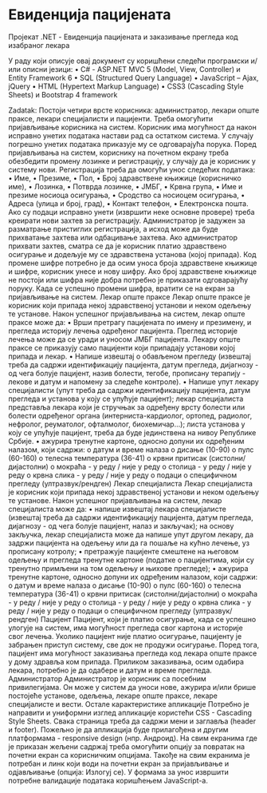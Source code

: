 # Евиденција пацијената
Пројекат .NET - Евиденција пацијената и заказивање прегледа код изабраног лекара

У раду који описује овај документ су коришћени следећи програмски и/или описни језици:
•	C# - ASP.NET MVC 5 (Model, View, Controller) и Entity Framework 6
•	SQL (Structured Query Language)
•	JavaScript – Ajax, jQuery
•	HTML (Hypertext Markup Language)
•	CSS3 (Cascading Style Sheets) и Bootstrap 4 framework


Zadatak: Постоји четири врсте корисника: администратор, лекари опште праксе, лекари специјалисти и пацијенти. Треба омогућити пријављивање корисника на систем. Корисник има могућност да након исправно унетих података настави рад са остатком система. У случају погрешно унетих података приказује му се одговарајућа порука. Поред пријављивања на систем, кориснику на почетном екрану треба обезбедити промену лозинке и регистрацију, у случају да је корисник у систему нови. Регистрација треба да омогући унос следећих података:
•	Име,
•	Презиме,
•	Пол,
•	Број здравствене књижице (корисничко име),
•	Лозинка,
•	Потврда лозинке,
•	ЈМБГ,
•	Крвна група,
•	Име и презиме носиоца осигурања,
•	Сродство са носиоцем осигурања,
•	Адреса (улица и број, град),
•	Контакт телефон,
•	Електронска пошта.
Ако су подаци исправно унети (извршити неке основне провере) треба креирати нови захтев за регистрацију. Администратор је задужен за разматрање пристиглих регистрација, а исход може да буде прихватање захтева или одбацивање захтева. Ако администратор прихвати захтев, сматра  се да је корисник платио здравствено осигурање и додељује му се здравствена установа (којој припада). Код промене шифре потребно је да осим уноса броја здравствене књижице и шифре, корисник унесе и нову шифру. Ако број здравствене књижице не постоји или шифра није добра потребно је приказати одговарајућу поруку. Када се успешно промени шифра, вратити се на  екран за пријављивање на систем.
Лекар опште праксе
Лекар опште праксе је корисник који припада некој здравственој установи и неком одељењу те установе. Након успешног пријављивања на систем, лекар опште праксе може да:
•	Врши претрагу пацијената по имену и презимену, и прегледа историју лечења одређеног пацијента. Преглед историје лечења може да се уради и уносом ЈМБГ пацијента. Лекару опште праксе се приказују само пацијенти који припадају установи којој припада и лекар.
•	Напише извештај о обављеном прегледу (извештај треба да садржи идентификацију пацијента, датум прегледа, дијагнозу - од чега болује пацијент, назив болести, тегобе, прописану терапију - лекове и датум и напомену за следеће контроле).
•	Напише упут лекару специјалисти (упут треба да садржи идентификацију пацијента, датум прегледа и установа у коју се упућује пацијент); лекар специјалиста представља лекара који је стручњак за одређену врсту болести или болести одређеног органа (интерниста-кардиолог, ортопед, радиолог, нефролог, реуматолог, офталмолог, биохемичар...); листа установа у коју се упућује пацијент, треба да буде јединствена на  нивоу Републике Србије.
•	ажурира тренутне картоне, односно допуни их одређеним налазом, који садржи:
o	датум и време налаза
o	дисање (10-90)
o	пулс (60-160)
o	телесна  температура (36-41)
o	крвни притисак (систолни/дијастолни)
o	мокраћа - у реду / није у реду
o	столица - у реду / није у реду
o	крвна слика - у реду / није у реду
o	подаци о специфичном прегледу (ултразвук/рендген)
Лекар специјалиста
Лекар специјалиста је корисник који припада некој здравственој установи и неком одељењу те установе. Након успешног пријављивања на систем, лекар специјалиста може да:
•	напише извештај лекара специјалисте (извештај треба да садржи идентификацију пацијента, датум прегледа, дијагнозу - од чега болује пацијент, налаз и закључак); на основу закључка, лекар специјалиста може да напише упут другом лекару, да задржи пацијента на одељењу или да га пошаље на кућно лечење, уз прописану котролу;
•	претражује пацијенте смештене на његовом одељењу и прегледа тренутне картоне (податке о пацијентима, који су тренутно примљени на том одељењу и њихове прегледе);
•	ажурира тренутне картоне, односно допуни их одређеним налазом, који садржи:
o	датум и време налаза
o	дисање (10-90)
o	пулс (60-160)
o	телесна  температура (36-41)
o	крвни притисак (систолни/дијастолни)
o	мокраћа - у реду / није у реду
o	столица - у реду / није у реду
o	крвна слика - у реду / није у реду
o	подаци о специфичном прегледу (ултразвук/рендген)
Пацијент
Пацијент, који је платио осигурање, када се успешно улогује на систем, има могућност прегледа свог картона и историје свог лечења. Уколико пацијент није платио осигурање, пацијенту је забрањен приступ систему, све док не продужи осигурање. Поред тога, пацијент има могућност заказивања прегледа код лекара опште праксе у дому здравља ком припада. Приликом заказивања, осим одабира лекара, потребно је да одабере и датум и време прегледа.
Администратор
Администратор је корисник са посебним привилегијама. Он може у систем да уноси нове, ажурира и/или брише постојеће установе, одељења, лекаре опште праксе, лекаре специјалисте и вести.
Остале карактеристике апликације
Потребно је направити и униформни изглед апликације користећи CSS - Cascading Style Sheets. Свака страница треба да садржи мени и заглавља (header и footer). Пожељно је да апликација буде прилагођена и другим платформама - responsive design (нпр. Андроид). На свим екранима где је приказан жељени садржај треба омогућити опцију за повратак на почетни екран са корисничким опцијама. Такође на свим екранима је потребан и линк који води на почетни екран за пријављивање и одјављивање (опција: Излогуј се).
У формама за унос извршити потребне валидације података коришћењем JavaScript-а.
